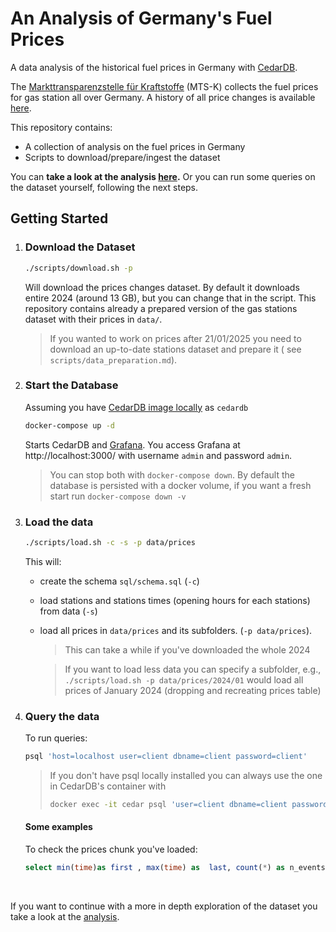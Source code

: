 # An Analysis of Germany's Fuel Prices

A data analysis of the historical fuel prices in Germany with [CedarDB](https://cedardb.com).

The [Markttransparenzstelle für Kraftstoffe](https://www.bundeskartellamt.de/DE/Aufgaben/MarkttransparenzstelleFuerKraftstoffe/MTS-K_Infotext/mts-k_node.html) (MTS-K) collects the fuel prices for gas station all over Germany. A history of all price changes is available [here](https://dev.azure.com/tankerkoenig/tankerkoenig-data). 

This repository contains:

- A collection of analysis on the fuel prices in Germany
- Scripts to download/prepare/ingest the dataset

You can **take a look at the analysis [here](https://ludof63.github.io/MTSK-analysis/analysis/).** Or you can run some queries on the dataset yourself, following the next steps.

## Getting Started

1. ### Download the Dataset

   ```bash
   ./scripts/download.sh -p
   ```

   Will download the prices changes dataset. By default it downloads entire 2024 (around 13 GB), but you can change that in the script. This repository contains already a prepared version of the gas stations dataset with their prices in `data/`. 

   > If you wanted to work on prices after 21/01/2025 you need to download an up-to-date stations dataset and prepare it ( see `scripts/data_preparation.md`).

2. ### Start the Database

   Assuming you have [CedarDB image locally](https://cedardb.com/docs/getting_started/running_docker_image/) as `cedardb` 

   ```bash
   docker-compose up -d
   ```

   Starts CedarDB and [Grafana](https://grafana.com/). You access Grafana at http://localhost:3000/ with username `admin` and password `admin`.

   > You can stop both with `docker-compose down`. By default the database is persisted with a docker volume, if you want a fresh start run `docker-compose down -v`

3. ### Load the data

   ```bash
   ./scripts/load.sh -c -s -p data/prices
   ```

   This will:

   - create the schema `sql/schema.sql` (`-c`)

   - load stations and stations times (opening hours for each stations) from data (`-s`)

   - load all prices in `data/prices` and its subfolders. (`-p data/prices`).

     >  This can take a while if you've downloaded the whole 2024

     > If you want to load less data you can specify a subfolder, e.g., `./scripts/load.sh -p data/prices/2024/01` would load all prices of January 2024 (dropping and recreating prices table)

4. ### Query the data

   To run queries:

   ```bash
   psql 'host=localhost user=client dbname=client password=client'
   ```

   > If you don't have psql locally installed you can always use the one in CedarDB's container with
   >
   > ```bash
   > docker exec -it cedar psql 'user=client dbname=client password=client'
   > ```

   #### Some examples

   To check the prices chunk you've loaded:

   ```sql
   select min(time)as first , max(time) as  last, count(*) as n_events from prices;
   ```



​	



If you want to continue with a more in depth exploration of the dataset you take a look at the [analysis](https://ludof63.github.io/MTSK-analysis/analysis/).

